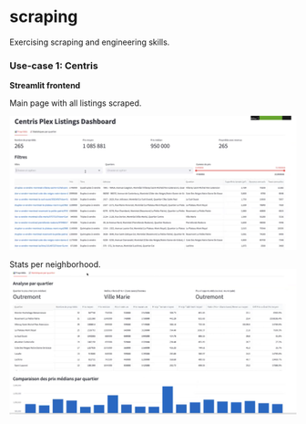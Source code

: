 # scraping

Exercising scraping and engineering skills.

### Use-case 1: Centris

**Streamlit frontend**

Main page with all listings scraped.

![Listings Image](img/img_listings.png)

Stats per neighborhood.
![Quartier Image](img/img_quartier.png)

